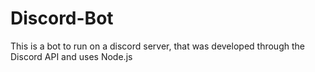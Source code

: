 # Discord-Bot

This is a bot to run on a discord server, that was developed through the Discord API and uses Node.js
